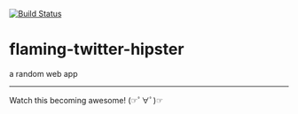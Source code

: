 [![Build Status](https://travis-ci.org/banielTimes/flaming-twitter-hipster.svg)](https://travis-ci.org/banielTimes/flaming-twitter-hipster)
# flaming-twitter-hipster

a random web app

***

Watch this becoming awesome! (☞ﾟ∀ﾟ)☞

